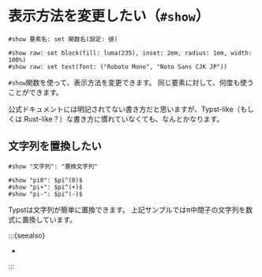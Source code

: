 # 表示方法を変更したい（``#show``）

```typst
#show 要素名: set 関数名(設定: 値)

#show raw: set block(fill: luma(235), inset: 2em, radius: 1em, width: 100%)
#show raw: set text(font: ("Roboto Mono", "Noto Sans CJK JP"))
```

``#show``関数を使って、表示方法を変更できます。
同じ要素に対して、何度も使うことができます。

公式ドキュメントには明記されてない書き方だと思いますが、Typst-like（もしくは Rust-like？）な書き方に慣れていなくても、なんとかなります。

## 文字列を置換したい

```typst
#show "文字列": "置換文字列"

#show "pi0": $pi^(0)$
#show "pi+": $pi^(+)$
#show "pi-": $pi^(-)$
```

Typstは文字列が簡単に置換できます。
上記サンプルではπ中間子の文字列を数式に置換しています。

:::{seealso}

- [](../latex/latex-newcommand.md)

:::
